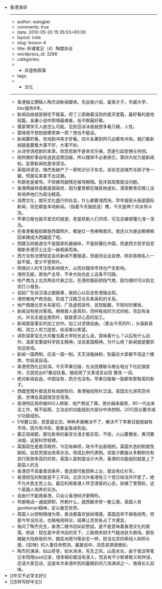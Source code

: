 - 香港演讲
    - ---
    - author: wangpei
    - comments: true
    - date: 2010-05-20 15:35:53+00:00
    - layout: note
    - slug: lesson-4
    - title: 听课笔记（4）陶傑杂谈
    - wordpress_id: 3286
    - categories:
    - - 非虚构叙事
    - tags:
    - - 文化
    - ---
    - 香港独立撰稿人陶杰讲新闻媒体。先自我介绍，留英才子，华威大学，bbc服务8年。
    - 新闻自由就是报忧不报喜。但丁三部曲最没劲的是天堂篇，最好看的是地狱篇。金庸小说中郭靖最难看，岳不群最好看。
    - 儒家理学灭人欲怎么可能，见到范冰冰我就想多看几眼，人性。
    - 雷锋想不想到按摩房爽一把？想也不能说。
    - 新闻要好看，有戏剧冲突才好看。四大名著到阿凡达都有冲突。我们看新闻就是要看大事不好，大事不妙。
    - 从诗学讲悲剧的本质。欣赏悲剧不是幸灾乐祸，而是引起惊惧与怜悯。
    - 政府做好事自有选民选票回报，所以媒体不必表扬它。第四大权力是新闻权。监督新闻权是诽谤法。
    - 英国诽谤法，梅杰告破产了一家知识分子杂志。该杂志说梅杰与厨子有一腿，但是后来拿不出证据。
    - 布朗老是被骂，不但被骂脑残还被骂眼残。批评其政策就没问题。
    - 香港两届特首都是弱政府，因为董曾都在殖民地成长，港英教育压根儿没有培养他们为政治精英。
    - 消费文化，娱乐文化盛行的社会，什么都要浅而快。早年报纸头版是国际新闻，现在都是本地新闻。（指着今天报纸说）瞧，今天是两个风水师斗法。
    - 苹果日报也报天堂式的报道，老是悲剧人们厌烦，可见总编很懂九浅一深法。
    - 在香港看报纸都是西媒照片，都是红一色喇嘛救灾。我还以为是达赖喇嘛回来建成大西藏国了呢。
    - 西媒玉树报道也不是国家机器操纵，不是妖魔化中国，而是西方哲学自亚理斯多德莎士比亚一脉相承而来。
    - 西方没有法律规定自杀新闻不要报道，但是同业会自律，除非首相名人一般不报，至少不登照片。
    - 网络对人的专注性影响很大，从而对媒体市场也产生影响。
    - 港府无能，房地产主导，不幸大陆也走上这条不归路。
    - 地产商当上北京两会代表之后，在港府面前颐指气使，因为随时可以到北京打小报告。
    - 说起广东话汉语占据报章，我担心以后会有港独出现。
    - 港府被地产商洗劫，形成了汪精卫与东条英机的关系。
    - 地产商跟北京关系密切，广告虚假宣传，民怨酝酿，不知何时爆发。
    - 新闻没有绝对客观。喇嘛救人是真的，但样板戏的方式仰拍，背后有金光，并且全是这类照片，就是意识心态的加工。
    - 新闻就是事实的加工创作。加工过滤很自由。（拿出今天的ft），头版新首相，双立人剪刀造型，给读者以希望。
    - 讲到温家宝北大共餐当着大学校长这么说，意味着什么？以后有什么动作。温家宝重提科学民主精神。没说爱国精神。为什么呢？新闻就是要抓住这些戏。
    - 新闻一国两制，应该一国一制。天天涂脂抹粉，到最后大家都不信这个媒体，你自说自话。
    - 香港受西化比较深。今天苹果日报，左派民建联与商业电台下社区搞宣传，泛民挖出67暴动往事。报纸用了文革语言出现 篡改 一词。
    - 绝对新闻自由，中国没有，西方也没有。苹果日报每一版都有黎智英的影子。
    - 西媒登图片都选具有戏剧性的，香港报纸照片泛滥。英国文化讲究空间感，世博会英国馆空空荡荡。
    - 香港特区政府被800人绑架，地产商说了算。房价越来越贵，80一代出来没工作，租不起房。立法会的功能组别大部分中央控制，2012民众要求减少功能组别。
    - 516要公投，民意逼北京。种种矛盾解决不了，解决不了苹果日报就越有市场，因为有冲突，就象鲨鱼闻到血。
    - 要正视闻题，那位影帝的豪言壮语才能实现，不改，火山要爆发，黄河要决堤。这是科学规律。
    - 英国现在是悬浮政府，今后有麻烦，政令不出首相府。英国大选的制度性缺陷，自民党提出改革办法，改成比例代表制。但是少数服从多数制也有其行政效率高的优势。英国人是制度设计大师，香港的功能组别就是上了英国人的当
    - 香港还不具备普选条件，普选很可能民粹上台，就会有红衫军。
    - 香港现在的制度是不三不四。北京允许香港有三个党已经法外开恩了。绝不允许民主党上台。最后利用香港人怀念港英的心态，扶植了曾荫权，这个英国人培养的买办。
    - 自由行不能救香港，只会让香港经济更畸形。
    - 布朗电话一通就辞职，所剩什么，就西敏寺旁一套公寓。英国人有gentleman精神，足以垂范世界。
    - 英国人以控制情绪为荣，美法都喜欢放纵情感。英国选举不搞电视秀，但是今年没办法，也搞电视辩论，结果让克劳各占了大便宜。
    - 我问了陶杰先生，香港二楼书店如此憋屈，是不是意味着香港文化的衰落。他说：现在是中资书店的天下，三联商务财大气粗进驻大商场。那些揭秘大陆政局的书，跟亚洲周刊等杂志一样，担当北京的牵线人和桥头堡。《前哨》的人事任命预测，屡屡说中，消息来源很微妙。
    - 陶杰的演讲，如山苍苍，如水泱泱，先生之风，山高水长。由于我没带笔记本而用ipad记录，很多精彩都没有录入，而且有不少断章取义和舛误，还请大家见谅。这是本次来港听到的最精彩的几场演讲之一，值得长久回味。
- [[中文不必学太好]]
- [[怎样写好中文]]
